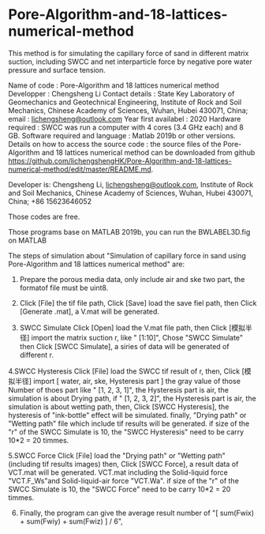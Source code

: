 # Pore-Algorithm-and-18-lattices-numerical-method

This method is for simulating the capillary force of sand in different matrix suction, including SWCC and net interparticle force by negative pore water pressure and surface tension.

Name of code : Pore-Algorithm and 18 lattices numerical method
Developper : Chengsheng Li
Contact details : State Key Laboratory of Geomechanics and Geotechnical Engineering, Institute of Rock and Soil Mechanics, Chinese Academy of Sciences, Wuhan, Hubei 430071, China; 
email : lichengsheng@outlook.com
Year first availabel : 2020
Hardware required : SWCC was run a computer with 4 cores (3.4 GHz each) and 8 GB.
Software required and language : Matlab 2019b or other versions.
Details on how to access the source code : the source files of the Pore-Algorithm and 18 lattices numerical method can be downloaded from github https://github.com/lichengshengHK/Pore-Algorithm-and-18-lattices-numerical-method/edit/master/README.md.


Developer is: Chengsheng Li, lichengsheng@outlook.com,
Institute of Rock and Soil Mechanics, Chinese Academy of Sciences, Wuhan, 
Hubei 430071, China;
+86 15623646052 

Those codes are free.

Those programs base on MATLAB 2019b, you can run the BWLABEL3D.fig on 
MATLAB

The steps of simulation about "Simulation of capillary force in sand using Pore-Algorithm and 18 lattices numerical method"
are:

1. Prepare the porous media data, only include air and ske two part, the formatof file must be uint8.

2. Click [File] the tif file path, Click [Save] load the save fiel path,
   then Click [Generate .mat], a V.mat will be generated.

3. SWCC Simulate
  Click [Open] load the V.mat file path, 
  then Click [模拟半径] import the matrix suction r, like " [1:10]",
  Chose "SWCC Simulate"
  then Click [SWCC Simulate], a siries of data will be generated of different r.

4.SWCC Hysteresis
  Click [File] load the SWCC tif result of r, 
  then, Click [模拟半径] import [ water, air, ske, Hysteresis part ] the gray value of those Number of thoes part
  like " [1, 2, 3, 1]", the Hysteresis part is air, the simulation is about Drying path,
  if " [1, 2, 3, 2]", the Hysteresis part is air, the simulation is about wetting path,
  then, Click [SWCC Hysteresis], the hysteresis of "ink-bottle" effect will be simulated.
  finally, "Drying path" or "Wetting path" file which include tif results will be generated.
  if size of the "r" of the SWCC Simulate is 10, the "SWCC Hysteresis" need to be carry 10*2 = 20 timmes.

5.SWCC Force
  Click [File] load the "Drying path" or "Wetting path" (including tif results images)
  then, Click [SWCC Force], a result data of VCT.mat will be generated.
  VCT.mat including the Solid-liquid force "VCT.F_Ws"and Solid-liquid-air force "VCT.Wa".
  if size of the "r" of the SWCC Simulate is 10, the "SWCC Force" need to be carry 10*2 = 20 timmes.
  
6. Finally, the program can give the average result number of "[ sum(Fwix) + sum(Fwiy) + sum(Fwiz) ] / 6", 
 



